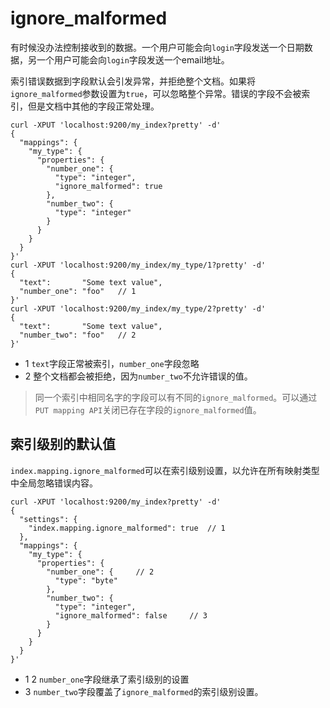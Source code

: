# ignore_malformed

有时候没办法控制接收到的数据。一个用户可能会向`login`字段发送一个日期数据，另一个用户可能会向`login`字段发送一个email地址。

索引错误数据到字段默认会引发异常，并拒绝整个文档。如果将`ignore_malformed`参数设置为`true`，可以忽略整个异常。错误的字段不会被索引，但是文档中其他的字段正常处理。

```
curl -XPUT 'localhost:9200/my_index?pretty' -d'
{
  "mappings": {
    "my_type": {
      "properties": {
        "number_one": {
          "type": "integer",
          "ignore_malformed": true
        },
        "number_two": {
          "type": "integer"
        }
      }
    }
  }
}'
curl -XPUT 'localhost:9200/my_index/my_type/1?pretty' -d'
{
  "text":       "Some text value",
  "number_one": "foo" 	// 1
}'
curl -XPUT 'localhost:9200/my_index/my_type/2?pretty' -d'
{
  "text":       "Some text value",
  "number_two": "foo" 	// 2
}'
```

- 1 `text`字段正常被索引，`number_one`字段忽略
- 2 整个文档都会被拒绝，因为`number_two`不允许错误的值。

> 同一个索引中相同名字的字段可以有不同的`ignore_malformed`。可以通过`PUT mapping API`关闭已存在字段的`ignore_malformed`值。

## 索引级别的默认值

`index.mapping.ignore_malformed`可以在索引级别设置，以允许在所有映射类型中全局忽略错误内容。

```
curl -XPUT 'localhost:9200/my_index?pretty' -d'
{
  "settings": {
    "index.mapping.ignore_malformed": true 	// 1
  },
  "mappings": {
    "my_type": {
      "properties": {
        "number_one": { 	// 2
          "type": "byte"
        },
        "number_two": {
          "type": "integer",
          "ignore_malformed": false 	// 3
        }
      }
    }
  }
}'
```

- 1 2 `number_one`字段继承了索引级别的设置
- 3 `number_two`字段覆盖了`ignore_malformed`的索引级别设置。
